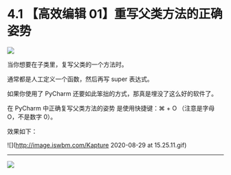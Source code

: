 # 4.1 【高效编辑 01】重写父类方法的正确姿势

![](http://image.iswbm.com/20200804124133.png)

当你想要在子类里，复写父类的一个方法时。

通常都是人工定义一个函数，然后再写 super 表达式。

如果你使用了 PyCharm 还要如此笨拙的方式，那真是埋没了这么好的软件了。

在 PyCharm 中正确复写父类方法的姿势 是使用快捷键：⌘ + O （注意是字母 O，不是数字 0）。

效果如下：

![](http://image.iswbm.com/Kapture 2020-08-29 at 15.25.11.gif)





---

![](http://image.iswbm.com/20200607174235.png)